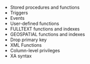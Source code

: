 - Stored procedures and functions
- Triggers
- Events
- User-defined functions
- FULLTEXT functions and indexes
- GEOSPATIAL functions and indexes
- Drop primary key
- XML Functions
- Column-level privileges
- XA syntax
